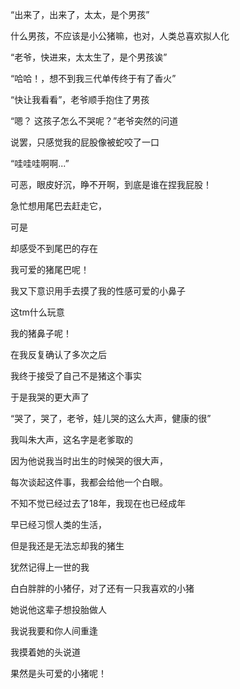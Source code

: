 “出来了，出来了，太太，是个男孩”

什么男孩，不应该是小公猪嘛，也对，人类总喜欢拟人化

“老爷，快进来，太太生了，是个男孩诶”

“哈哈！，想不到我三代单传终于有了香火”

“快让我看看”，老爷顺手抱住了男孩

“嗯？ 这孩子怎么不哭呢？”老爷突然的问道

说罢，只感觉我的屁股像被蛇咬了一口

“哇哇哇啊啊...”

可恶，眼皮好沉，睁不开啊，到底是谁在捏我屁股！

急忙想用尾巴去赶走它，

可是

却感受不到尾巴的存在

我可爱的猪尾巴呢！

我又下意识用手去摸了我的性感可爱的小鼻子

这tm什么玩意

我的猪鼻子呢！

在我反复确认了多次之后

我终于接受了自己不是猪这个事实

于是我哭的更大声了

“哭了，哭了，老爷，娃儿哭的这么大声，健康的很”





我叫朱大声，这名字是老爹取的

因为他说我当时出生的时候哭的很大声，

每次谈起这件事，我都会给他一个白眼。

不知不觉已经过去了18年，我现在也已经成年

早已经习惯人类的生活，

但是我还是无法忘却我的猪生

犹然记得上一世的我

白白胖胖的小猪仔，对了还有一只我喜欢的小猪

她说他这辈子想投胎做人

我说我要和你人间重逢





我摸着她的头说道

果然是头可爱的小猪呢！


